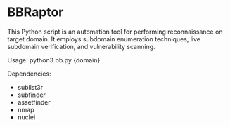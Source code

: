 # BBRaptor

This Python script is an automation tool for performing reconnaissance on target domain. It employs subdomain enumeration techniques, live subdomain verification, and vulnerability scanning.  

Usage:
python3 bb.py {domain}

Dependencies:
- sublist3r
- subfinder
- assetfinder
- nmap
- nuclei

